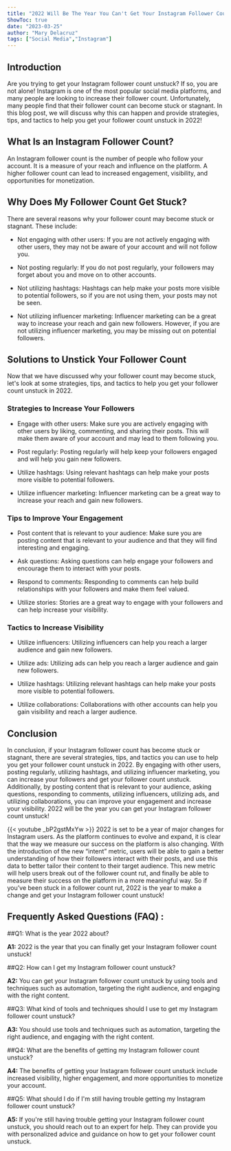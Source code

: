 ```yaml
---
title: "2022 Will Be The Year You Can't Get Your Instagram Follower Count Unstuck!"
ShowToc: true 
date: "2023-03-25"
author: "Mary Delacruz" 
tags: ["Social Media","Instagram"]
---
```

## Introduction 
Are you trying to get your Instagram follower count unstuck? If so, you are not alone! Instagram is one of the most popular social media platforms, and many people are looking to increase their follower count. Unfortunately, many people find that their follower count can become stuck or stagnant. In this blog post, we will discuss why this can happen and provide strategies, tips, and tactics to help you get your follower count unstuck in 2022!

## What Is an Instagram Follower Count?
An Instagram follower count is the number of people who follow your account. It is a measure of your reach and influence on the platform. A higher follower count can lead to increased engagement, visibility, and opportunities for monetization.

## Why Does My Follower Count Get Stuck?
There are several reasons why your follower count may become stuck or stagnant. These include: 

* Not engaging with other users: If you are not actively engaging with other users, they may not be aware of your account and will not follow you.

* Not posting regularly: If you do not post regularly, your followers may forget about you and move on to other accounts.

* Not utilizing hashtags: Hashtags can help make your posts more visible to potential followers, so if you are not using them, your posts may not be seen.

* Not utilizing influencer marketing: Influencer marketing can be a great way to increase your reach and gain new followers. However, if you are not utilizing influencer marketing, you may be missing out on potential followers.

## Solutions to Unstick Your Follower Count
Now that we have discussed why your follower count may become stuck, let's look at some strategies, tips, and tactics to help you get your follower count unstuck in 2022. 

### Strategies to Increase Your Followers
* Engage with other users: Make sure you are actively engaging with other users by liking, commenting, and sharing their posts. This will make them aware of your account and may lead to them following you.

* Post regularly: Posting regularly will help keep your followers engaged and will help you gain new followers.

* Utilize hashtags: Using relevant hashtags can help make your posts more visible to potential followers.

* Utilize influencer marketing: Influencer marketing can be a great way to increase your reach and gain new followers.

### Tips to Improve Your Engagement
* Post content that is relevant to your audience: Make sure you are posting content that is relevant to your audience and that they will find interesting and engaging.

* Ask questions: Asking questions can help engage your followers and encourage them to interact with your posts.

* Respond to comments: Responding to comments can help build relationships with your followers and make them feel valued.

* Utilize stories: Stories are a great way to engage with your followers and can help increase your visibility.

### Tactics to Increase Visibility
* Utilize influencers: Utilizing influencers can help you reach a larger audience and gain new followers.

* Utilize ads: Utilizing ads can help you reach a larger audience and gain new followers.

* Utilize hashtags: Utilizing relevant hashtags can help make your posts more visible to potential followers.

* Utilize collaborations: Collaborations with other accounts can help you gain visibility and reach a larger audience.

## Conclusion
In conclusion, if your Instagram follower count has become stuck or stagnant, there are several strategies, tips, and tactics you can use to help you get your follower count unstuck in 2022. By engaging with other users, posting regularly, utilizing hashtags, and utilizing influencer marketing, you can increase your followers and get your follower count unstuck. Additionally, by posting content that is relevant to your audience, asking questions, responding to comments, utilizing influencers, utilizing ads, and utilizing collaborations, you can improve your engagement and increase your visibility. 2022 will be the year you can get your Instagram follower count unstuck!

{{< youtube _bP2gstMxYw >}} 
2022 is set to be a year of major changes for Instagram users. As the platform continues to evolve and expand, it is clear that the way we measure our success on the platform is also changing. With the introduction of the new “intent” metric, users will be able to gain a better understanding of how their followers interact with their posts, and use this data to better tailor their content to their target audience. This new metric will help users break out of the follower count rut, and finally be able to measure their success on the platform in a more meaningful way. So if you’ve been stuck in a follower count rut, 2022 is the year to make a change and get your Instagram follower count unstuck!

## Frequently Asked Questions (FAQ) :
##Q1: What is the year 2022 about?

**A1:** 2022 is the year that you can finally get your Instagram follower count unstuck! 

##Q2: How can I get my Instagram follower count unstuck?

**A2:** You can get your Instagram follower count unstuck by using tools and techniques such as automation, targeting the right audience, and engaging with the right content.

##Q3: What kind of tools and techniques should I use to get my Instagram follower count unstuck?

**A3:** You should use tools and techniques such as automation, targeting the right audience, and engaging with the right content.

##Q4: What are the benefits of getting my Instagram follower count unstuck?

**A4:** The benefits of getting your Instagram follower count unstuck include increased visibility, higher engagement, and more opportunities to monetize your account.

##Q5: What should I do if I'm still having trouble getting my Instagram follower count unstuck?

**A5:** If you're still having trouble getting your Instagram follower count unstuck, you should reach out to an expert for help. They can provide you with personalized advice and guidance on how to get your follower count unstuck.


